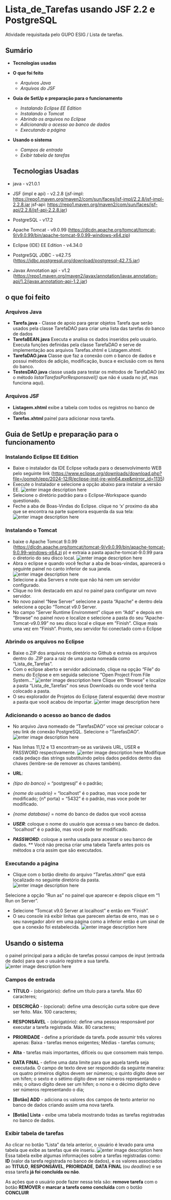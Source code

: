 # Lista_de_Tarefas usando JSF 2.2 e PostgreSQL
Atividade requisitada pelo GUPO ESIG / Lista de tarefas.

## Sumário
- **Tecnologias usadas**
- **O que foi feito**
  - _Arquivos Java_
  -  _Arquivos do JSF_ 
- **Guia de SetUp e preparação para o funcionamento**
  - _Instalando Eclipse EE Edition_
  - _Instalando o Tomcat_
  - _Abrindo os arquivos no Eclipse_
  - _Adicionando o acesso ao banco de dados_
  - _Executando a página_ 
- **Usando o sistema**
  - _Campos de entrada_
  - _Exibir tabela de tarefas_

  ## Tecnologias Usadas
- java - v21.0.1
- JSF (impl e api) - v2.2.8 (jsf-impl: https://repo1.maven.org/maven2/com/sun/faces/jsf-impl/2.2.8/jsf-impl-2.2.8.jar 
 jsf-api: https://repo1.maven.org/maven2/com/sun/faces/jsf-api/2.2.8/jsf-api-2.2.8.jar)
- PostgreSQL - v17.2
- Apache Tomcat - v9.0.99 (https://dlcdn.apache.org/tomcat/tomcat-9/v9.0.99/bin/apache-tomcat-9.0.99-windows-x64.zip)
- Eclipse (IDE) EE Edition - v4.34.0
- PostgreSQL JDBC - v42.7.5 (https://jdbc.postgresql.org/download/postgresql-42.7.5.jar)
- Javax Annotation api - v1.2 (https://repo1.maven.org/maven2/javax/annotation/javax.annotation-api/1.2/javax.annotation-api-1.2.jar)

## o que foi feito
### Arquivos Java

 - **Tarefa.java** - Classe de apoio para gerar objetos Tarefa que serão usados pela
classe TarefaDAO para criar uma lista das tarefas do banco de dados
 - **TarefaBEAN.java** Executa e analisa os dados inseridos pelo usuário. Executa funções definidas pela classe TarefaDAO e serve de
   implementação aos arquivos Tarefas.xhtml e Listagem.xhtml.
 - **TarefaDAO.java** Classe que faz a conexão com o banco de dados e possui métodos de adição, modificação, busca e exclusão com os itens
   do banco.
 - **TestesDAO.java** classe usada para testar os métodos de TarefaDAO (ex o
método *listarTarefasPorResponsavel()* que não é usada no jsf, mas funciona aqui).
### Arquivos JSF
 - **Listagem.xhtml** exibe a tabela com todos os registros no banco de dados
 - **Tarefas.xhtml** painel para adicionar nova tarefa.
## Guia de SetUp e preparação para o funcionamento
### Instalando Eclipse EE Edition
 - Baixe o instalador da IDE Eclipse voltada para o desenvolvimento WEB pelo seguinte
link (https://www.eclipse.org/downloads/download.php?file=/oomph/epp/2024-12/R/eclipse-inst-jre-win64.exe&mirror_id=1135)
 - Execute o Instalador e selecione a opção abaixo para instalar a versão EE.
![enter image description here](https://github.com/Migu3l-55/images/blob/ab0fc2942045f9f12dc3c7850a17a16f15363b29/Lista_de_Tarefas/1.%20Eclipse%20EE.png)
 - Selecione o diretório padrão para o Eclipse-Workspace quando questionado.
 - Feche a aba de Boas-Vindas do Eclipse. clique no ‘x’ proximo da aba que se encontra
na parte superiora esquerda da sua tela:![enter image description here](https://github.com/Migu3l-55/images/blob/ab0fc2942045f9f12dc3c7850a17a16f15363b29/Lista_de_Tarefas/2.%20Eclipse%20welcome.png)
### Instalando o Tomcat
 - baixe o Apache Tomcat 9.0.99
(https://dlcdn.apache.org/tomcat/tomcat-9/v9.0.99/bin/apache-tomcat-9.0.99-windows-x64.zi
p) e extraia a pasta apache-tomcat-9.0.99 para o diretorio do seu disco local.
![enter image description here](https://github.com/Migu3l-55/images/blob/ab0fc2942045f9f12dc3c7850a17a16f15363b29/Lista_de_Tarefas/3.%20disco%20local.png)
 - Abra o eclipse e quando você fechar a aba de boas-vindas, aparecerá o seguinte painel
no canto inferior de sua janela.
![enter image description here](https://github.com/Migu3l-55/images/blob/ab0fc2942045f9f12dc3c7850a17a16f15363b29/Lista_de_Tarefas/4.painel%20Server.png)
 - Selecione a aba Servers e note que não há nem um servidor configurado.
 - Clique no link destacado em azul no painel para configurar um novo servidor.
 - No novo painel “New Server” selecione a pasta “Apache” e dentro dela selecione a opção “Tomcat v9.0 Server.
 - No campo ”Server Runtime Environment” clique em “Add” e depois em “Browse” no
painel novo e localize e selecione a pasta do seu “Apache-Tomcat-v9.0.99” no seu disco
local e clique em ”Finish”. Clique mais uma vez em “Finish”. Pronto, seu servidor foi
conectado com o Eclipse
### Abrindo os arquivos no Eclipse
 - Baixe o.ZIP dos arquivos no diretório no Github e extraia os arquivos dentro do .ZIP para
a raiz de uma pasta nomeada como “Lista_de_Tarefas”.
 - Com o eclipse aberto e servidor adicionado, clique na opção “File” do menu do Eclipse e
em seguida selecione “Open Project From File System…”
![enter image description here](https://github.com/Migu3l-55/images/blob/ab0fc2942045f9f12dc3c7850a17a16f15363b29/Lista_de_Tarefas/5.abrir%20pasta.png)
Clique em “Browse” e localize a pasta “Lista_de_Tarefas” nos seus Downloads ou onde
você tenha colocado a pasta.
 - O seu explorador de Projetos do Eclipse (lateral esquerda) deve mostrar a pasta que
você acabou de importar.
![enter image description here](https://github.com/Migu3l-55/images/blob/ab0fc2942045f9f12dc3c7850a17a16f15363b29/Lista_de_Tarefas/6.exemplopasta.png)
### Adicionando o acesso ao banco de dados
 - No arquivo Java nomeado de “TarefasDAO” voce vai precisar colocar o seu link de
conexão PostgreSQL. Selecione o “TarefasDAO”.
![enter image description here](https://github.com/Migu3l-55/images/blob/ab0fc2942045f9f12dc3c7850a17a16f15363b29/Lista_de_Tarefas/7.TarefaDAO.png)
 - Nas linhas 11,12 e 13 encontram-se as variáveis URL, USER e PASSWORD
respectivamente.
![enter image description here](https://github.com/Migu3l-55/images/blob/ab0fc2942045f9f12dc3c7850a17a16f15363b29/Lista_de_Tarefas/8.mudarvariaveis.png)
Modifique cada pedaço das strings substituindo pelos dados pedidos dentro das chaves
(lembre-se de remover as chaves também).
 - **URL**:
 - *{tipo do banco}* = “postgresql” é o padrão;
 - *{nome do usuário}* = “localhost” é o padrao, mas voce pode ter modificado; {n° porta} = “5432” é o padrão, mas voce pode ter
   modificado.
 - *{nome database}* = nome do banco de dados que você acessa

 - ***USER***: coloque o nome do usuário que acessa o seu banco de dados. “localhost” é o padrão, mas você pode ter modificado.

 - ***PASSWORD***: coloque a senha usada para acessar o seu banco de dados.
   ** Você não precisa criar uma tabela Tarefa antes pois os métodos a cria assim que são executados.
### Executando a página
 - Clique com o botão direito do arquivo “Tarefas.xhtml” que está localizado no seguinte diretório da pasta.
![enter image description here](https://github.com/Migu3l-55/images/blob/ab0fc2942045f9f12dc3c7850a17a16f15363b29/Lista_de_Tarefas/9.Tarefasxhtml.png)

Selecione a opção “Run as” no painel que aparecer e depois clique em “1 Run on Server”.
 - Selecione “Tomcat v9.0 Server at localhost” e então em “Finish”.
 - O seu console irá exibir linhas que parecem alertas de erro, mas se o seu navegador
abrir em uma página como a inferior então é um sinal de que a conexão foi estabelecida.
![enter image description here](https://github.com/Migu3l-55/images/blob/ab0fc2942045f9f12dc3c7850a17a16f15363b29/Lista_de_Tarefas/10.painel.png)
## Usando o sistema
o painel principal para a adição de tarefas possui campos de input (entrada de dado) para
que o usuário registre a sua tarefa.
![enter image description here](https://github.com/Migu3l-55/images/blob/ab0fc2942045f9f12dc3c7850a17a16f15363b29/Lista_de_Tarefas/10.painel.png)
### Campos de entrada

 - **TÍTULO** - (obrigatório): define um título para a tarefa. Max 60
   caracteres;

 - **DESCRIÇÃO** - (opcional): define uma descrição curta sobre que deve ser
   feito. Máx. 100 caracteres;

 - **RESPONSÁVEL** - (obrigatório): define uma pessoa responsável por
   executar a tarefa registrada. Máx. 80 caracteres;

 - **PRIORIDADE** - define a prioridade da tarefa. pode assumir três valores
   apenas: Baixa - tarefas menos exigentes; Médias - tarefas comuns;

 - **Alta** - tarefas mais importantes, difíceis ou que consomem mais tempo.

 - **DATA FINAL** - define uma data limite para que aquela tarefa seja executada.
O campo de texto deve ser respondido da seguinte maneira:
os quatro primeiros dígitos devem ser números;
o quinto dígito deve ser um hífen;
o sexto e o sétimo dígito deve ser números representando o mês;
o oitavo dígito deve ser um hífen;
o nono e o décimo dígito deve ser números representando o dia;

 - **[Botão] ADD** - adiciona os valores dos campos de texto anterior no
   banco de dados criando assim uma nova tarefa.

 - **[Botão] Lista** - exibe uma tabela mostrando todas as tarefas
   registradas no banco de dados.
### Exibir tabela de tarefas
Ao clicar no botão “Lista” da tela anterior, o usuário é levado para uma tabela que exibe as
tarefas que ele inseriu.
![enter image description here](https://github.com/Migu3l-55/images/blob/ab0fc2942045f9f12dc3c7850a17a16f15363b29/Lista_de_Tarefas/11.tabela.png)
Essa tabela exibe algumas informações sobre a tarefas registradas como: 
**ID** (valor da tarefa registrada no banco de dados), e os valores associados ao **TITULO**,
**RESPONSÁVEL**, **PRIORIDADE**, **DATA FINAL** (ou *deadline*) e se essa tarefa **já foi
concluída ou não**. 

As ações que o usuário pode fazer nessa tela são: **remove tarefa** com o botão **REMOVER**
e **marcar a tarefa como concluída** com o botão **CONCLUIR**
